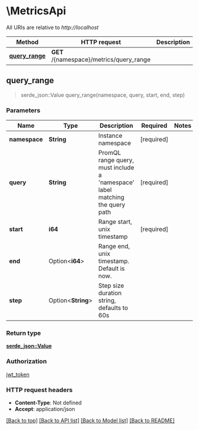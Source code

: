 # \MetricsApi

All URIs are relative to *http://localhost*

Method | HTTP request | Description
------------- | ------------- | -------------
[**query_range**](MetricsApi.md#query_range) | **GET** /{namespace}/metrics/query_range | 



## query_range

> serde_json::Value query_range(namespace, query, start, end, step)


### Parameters


Name | Type | Description  | Required | Notes
------------- | ------------- | ------------- | ------------- | -------------
**namespace** | **String** | Instance namespace | [required] |
**query** | **String** | PromQL range query, must include a 'namespace' label matching the query path | [required] |
**start** | **i64** | Range start, unix timestamp | [required] |
**end** | Option<**i64**> | Range end, unix timestamp. Default is now. |  |
**step** | Option<**String**> | Step size duration string, defaults to 60s |  |

### Return type

[**serde_json::Value**](serde_json::Value.md)

### Authorization

[jwt_token](../README.md#jwt_token)

### HTTP request headers

- **Content-Type**: Not defined
- **Accept**: application/json

[[Back to top]](#) [[Back to API list]](../README.md#documentation-for-api-endpoints) [[Back to Model list]](../README.md#documentation-for-models) [[Back to README]](../README.md)

